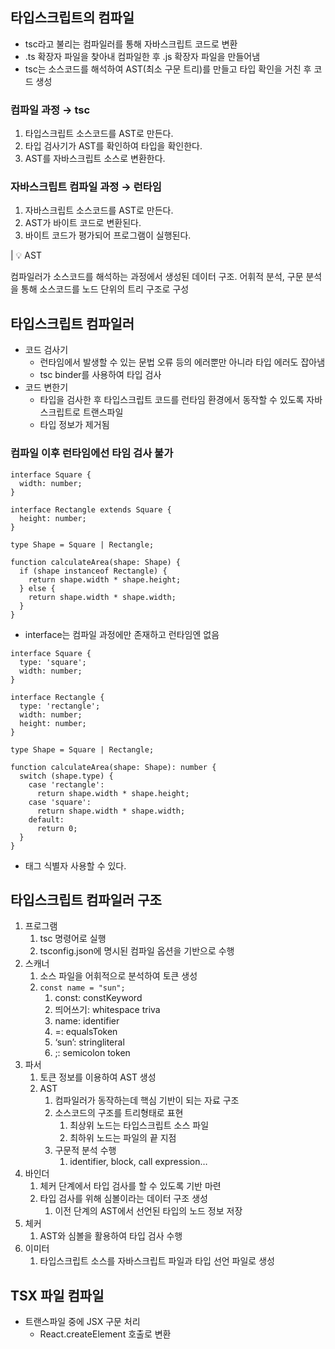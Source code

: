 ## 타입스크립트의 컴파일

- tsc라고 불리는 컴파일러를 통해 자바스크립트 코드로 변환
- .ts 확장자 파일을 찾아내 컴파일한 후 .js 확장자 파일을 만들어냄
- tsc는 소스코드를 해석하여 AST(최소 구문 트리)를 만들고 타입 확인을 거친 후 코드 생성

### 컴파일 과정 → tsc

1. 타입스크립트 소스코드를 AST로 만든다.
2. 타입 검사기가 AST를 확인하여 타입을 확인한다.
3. AST를 자바스크립트 소스로 변환한다.

### 자바스크립트 컴파일 과정 → 런타임

1. 자바스크립트 소스코드를 AST로 만든다.
2. AST가 바이트 코드로 변환된다.
3. 바이트 코드가 평가되어 프로그램이 실행된다.

| 💡 AST

컴파일러가 소스코드를 해석하는 과정에서 생성된 데이터 구조. 어휘적 분석, 구문 분석을 통해 소스코드를 노드 단위의 트리 구조로 구성

## 타입스크립트 컴파일러

- 코드 검사기
    - 런타임에서 발생할 수 있는 문법 오류 등의 에러뿐만 아니라 타입 에러도 잡아냄
    - tsc binder를 사용하여 타입 검사
- 코드 변한기
    - 타입을 검사한 후 타입스크립트 코드를 런타임 환경에서 동작할 수 있도록 자바스크립트로 트랜스파일
    - 타입 정보가 제거됨

### 컴파일 이후 런타임에선 타임 검사 불가

```tsx
interface Square {
  width: number;
}

interface Rectangle extends Square {
  height: number;
}

type Shape = Square | Rectangle;

function calculateArea(shape: Shape) {
  if (shape instanceof Rectangle) {
    return shape.width * shape.height;
  } else {
    return shape.width * shape.width;
  }
}
```

- interface는 컴파일 과정에만 존재하고 런타임엔 없음

```tsx
interface Square {
  type: 'square';
  width: number;
}

interface Rectangle {
  type: 'rectangle';
  width: number;
  height: number;
}

type Shape = Square | Rectangle;

function calculateArea(shape: Shape): number {
  switch (shape.type) {
    case 'rectangle':
      return shape.width * shape.height;
    case 'square':
      return shape.width * shape.width;
    default:
      return 0;
  }
}

```

- 태그 식별자 사용할 수 있다.

## 타입스크립트 컴파일러 구조

1. 프로그램
    1. tsc 명령어로 실행
    2. tsconfig.json에 명시된 컴파일 옵션을 기반으로 수행
2. 스캐너
    1. 소스 파일을 어휘적으로 분석하여 토큰 생성
    2. `const name = "sun";`
        1. const: constKeyword
        2. 띄어쓰기: whitespace triva
        3. name: identifier
        4. =: equalsToken
        5. ‘sun’: stringliteral
        6. ;: semicolon token
3. 파서
    1. 토큰 정보를 이용하여 AST 생성
    2. AST
        1. 컴파일러가 동작하는데 핵심 기반이 되는 자료 구조
        2. 소스코드의 구조를 트리형태로 표현
            1. 최상위 노드는 타입스크립트 소스 파일
            2. 최하위 노드는 파일의 끝 지점
        3. 구문적 분석 수행
            1. identifier, block, call expression…
4. 바인더
    1. 체커 단계에서 타입 검사를 할 수 있도록 기반 마련
    2. 타입 검사를 위해 심볼이라는 데이터 구조 생성
        1. 이전 단계의 AST에서 선언된 타입의 노드 정보 저장
5. 체커
    1. AST와 심볼을 활용하여 타입 검사 수행
6. 이미터
    1. 타입스크립트 소스를 자바스크립트 파일과 타입 선언 파일로 생성

## TSX 파일 컴파일
- 트랜스파일 중에 JSX 구문 처리
  - React.createElement 호출로 변환

